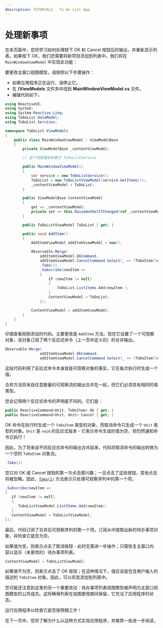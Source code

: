 ```yaml
---
description: TUTORIALS - To Do List App
---
```


# 处理新事项

在本页面中，您将学习如何处理按下 OK 和 Cancel 按钮后的输出，并重新显示列表。如果按下 OK，我们还需要将新项目添加到列表中。我们将在 `MainWindowViewModel` 中实现此功能：

要更改主窗口视图模型，请按照以下步骤操作：

- 如果应用程序正在运行，请停止它。
- 在 **/ViewModels** 文件夹中找到 **MainWindowViewModel.cs** 文件。
- 编辑代码如下。

```csharp
using ReactiveUI;
using System;
using System.Reactive.Linq;
using ToDoList.DataModel;
using ToDoList.Services;

namespace ToDoList.ViewModels
{
    public class MainWindowViewModel : ViewModelBase
    {
        private ViewModelBase _contentViewModel;

        // 这个视图模型依赖于 ToDoListService

        public MainWindowViewModel()
        {
            var service = new ToDoListService();
            ToDoList = new ToDoListViewModel(service.GetItems());
            _contentViewModel = ToDoList;
        }

        public ViewModelBase ContentViewModel
        {
            get => _contentViewModel;
            private set => this.RaiseAndSetIfChanged(ref _contentViewModel, value);
        }

        public ToDoListViewModel ToDoList { get; }

        public void AddItem()
        {
            AddItemViewModel addItemViewModel = new();

            Observable.Merge(
                addItemViewModel.OkCommand,
                addItemViewModel.CancelCommand.Select(_ => (ToDoItem?)null))
                .Take(1)
                .Subscribe(newItem =>
                {
                    if (newItem != null)
                    {
                        ToDoList.ListItems.Add(newItem );
                    }
                    ContentViewModel = ToDoList;
                });

            ContentViewModel = addItemViewModel;
        }
    }
}
```

仔细查看刚刚添加的代码。主要更改是 `AddItem` 方法。现在它设置了一个可观察对象，该对象订阅了两个反应式命令（上一页中定义的）的合并输出。

```csharp
Observable.Merge(
                addItemViewModel.OkCommand,
                addItemViewModel.CancelCommand.Select(_ => (ToDoItem?)null))
```

这段代码利用了反应式命令本身就是可观察对象的事实，它在每次执行时生成一个值。

合并方法将来自任意数量的可观察流的输出合并在一起，但它们必须具有相同的值类型。

您会记得两个反应式命令的声明是不同的。它们是：

```csharp
public ReactiveCommand<Unit, ToDoItem> Ok { get; }
public ReactiveCommand<Unit, Unit> Cancel { get; }
```

OK 命令在执行时生成一个 `ToDoItem` 类型的对象，而取消命令只生成一个 `Unit` 类型的对象。`Unit` 是 `void` 的反应式版本 - 它表示命令生成的值为空，但仍然通知命令已执行！

因此，为了将来自不同反应式命令的输出合并起来，代码将取消命令的输出转换为一个空的 `ToDoItem` 对象流。

```csharp
.Take(1)
```

您只对 OK 或 Cancel 按钮的第一次点击感兴趣；一旦点击了这些按钮，其他点击将被忽略。因此，[`Take(1)`](https://reactivex.io/documentation/operators/take.html) 方法表示只处理可观察序列中的第一个项。

```csharp
.Subscribe(newItem =>
{
   if (newItem != null)
   {
      ToDoListViewModel.ListItems.Add(newItem);
   }
   ContentViewModel = ToDoListViewModel;
});
```

最后，代码订阅了合并后可观察序列的第一个项。订阅从中提取出新的待办事项对象，并检查它是否为空。

如果值为空，则表示点击了取消按钮 - 此时无需进一步操作；只需恢复主窗口内容以显示（未更改的）待办事项列表。

```csharp
ContentViewModel = ToDoListViewModel;
```

如果值不为空，则表示点击了 OK 按钮；在这种情况下，值应该是包含用户输入的描述的 `ToDoItem` 对象。因此，可以将其添加到列表中。

您可能还注意到这里的另一个重要改动：待办事项列表视图模型被声明为主窗口视图模型的公共成员。这将确保列表在视图更改期间保留，它充当了应用程序的状态。

运行应用程序以检查它是否按预期工作！

在下一页中，您将了解为什么以这种方式实现应用程序，并推荐一些进一步阅读。
